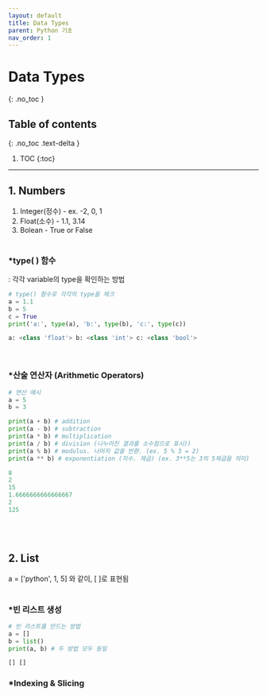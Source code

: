 ```yaml
---
layout: default
title: Data Types
parent: Python 기초
nav_order: 1
---
```


# Data Types
{: .no_toc }
<br/>

## Table of contents
{: .no_toc .text-delta }

1. TOC
{:toc}

---

## 1. Numbers 
1.  Integer(정수) - ex. -2, 0, 1
1.  Float(소수) - 1.1, 3.14
1.  Bolean - True or False
<br/><br/>

### *type( ) 함수
: 각각 variable의 type을 확인하는 방법
```python
# type() 함수로 각각의 type을 체크
a = 1.1
b = 5
c = True
print('a:', type(a), 'b:', type(b), 'c:', type(c))  
```

```python
a: <class 'float'> b: <class 'int'> c: <class 'bool'>
```
<br/>

### *산술 연산자 (Arithmetic Operators)

```python
# 연산 예시
a = 5 
b = 3

print(a + b) # addition
print(a - b) # subtraction
print(a * b) # multiplication
print(a / b) # division (나누어진 결과를 소수점으로 표시))
print(a % b) # modulus. 나머지 값을 반환. (ex. 5 % 3 = 2)
print(a ** b) # exponentiation (지수. 제곱) (ex. 3**5는 3의 5제곱을 의미)
```

```python
8
2
15
1.6666666666666667
2
125
```
<br/><br/>

## 2. List
a = ['python', 1, 5] 와 같이, [ ]로 표현됨
<br/><br/>

### *빈 리스트 생성
```python
# 빈 리스트를 만드는 방법
a = []
b = list()
print(a, b) # 두 방법 모두 동일
```

```python
[] []
```

### *Indexing & Slicing


